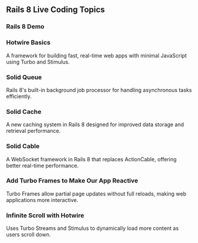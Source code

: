 ## Rails 8 Live Coding Topics

### Rails 8 Demo

### Hotwire Basics
A framework for building fast, real-time web apps with minimal JavaScript using Turbo and Stimulus.

### Solid Queue
Rails 8's built-in background job processor for handling asynchronous tasks efficiently.

### Solid Cache
A new caching system in Rails 8 designed for improved data storage and retrieval performance.

### Solid Cable
A WebSocket framework in Rails 8 that replaces ActionCable, offering better real-time performance.

### Add Turbo Frames to Make Our App Reactive
Turbo Frames allow partial page updates without full reloads, making web applications more interactive.

### Infinite Scroll with Hotwire
Uses Turbo Streams and Stimulus to dynamically load more content as users scroll down.
